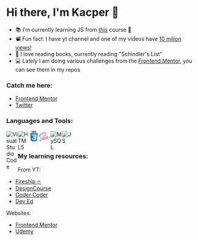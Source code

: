 # Hi there, I'm Kacper 👋

- 📚 I’m currently learning JS from [this](https://www.udemy.com/course/the-complete-javascript-course/) course 💛
- 📽 Fun fact: I have yt channel and one of my videos have [10 milion views!](https://www.youtube.com/watch?v=pxw-5qfJ1dk)
- 📖 I love reading books, currently reading "Schindler's List"
- 💻 Lately I am doing various challenges from the [Frontend Mentor](https://www.frontendmentor.io/profile/kacperkwinta), you can see them in my repos

### Catch me here:
- [Frontend Mentor](https://www.frontendmentor.io/profile/kacperkwinta)
- [Twitter](https://twitter.com/KwintaKacper?t=0OdFfCozQKGj-odfX46cVw&s=09)

### Languages and Tools:
<img align="left" alt="Visual Studio Code" width="30px" src="https://upload.wikimedia.org/wikipedia/commons/thumb/9/9a/Visual_Studio_Code_1.35_icon.svg/1024px-Visual_Studio_Code_1.35_icon.svg.png" />
<img align="left" alt="HTML5" width="28px" src="https://upload.wikimedia.org/wikipedia/commons/thumb/6/61/HTML5_logo_and_wordmark.svg/512px-HTML5_logo_and_wordmark.svg.png" />
<img align="left" alt="CSS3" width="28px" src="https://raw.githubusercontent.com/github/explore/80688e429a7d4ef2fca1e82350fe8e3517d3494d/topics/css/css.png" />
<img align="left" alt="Sass" width="30px" src="https://raw.githubusercontent.com/github/explore/80688e429a7d4ef2fca1e82350fe8e3517d3494d/topics/sass/sass.png" />
<img align="left" alt="MySQL" width="30px" src="https://styles.redditmedia.com/t5_2qm6k/styles/communityIcon_dhjr6guc03x51.png?width=256&s=3e825b7205c7f497d4695028e358d26ee359f84b" />
<img align="left" alt="JS" width="28px" src="https://upload.wikimedia.org/wikipedia/commons/thumb/9/99/Unofficial_JavaScript_logo_2.svg/1200px-Unofficial_JavaScript_logo_2.svg.png" />

</br>
</br>

### My learning resources:

From YT:

- [Fireship 🔥](https://www.youtube.com/c/Fireship)
- [DesignCourse](https://www.youtube.com/c/DesignCourse)
- [Coder Coder](https://www.youtube.com/c/TheCoderCoder)
- [Dev Ed](https://www.youtube.com/c/DevEd)

Websites:

- [Frontend Mentor](https://www.frontendmentor.io/)
- [Udemy](https://www.udemy.com/)

